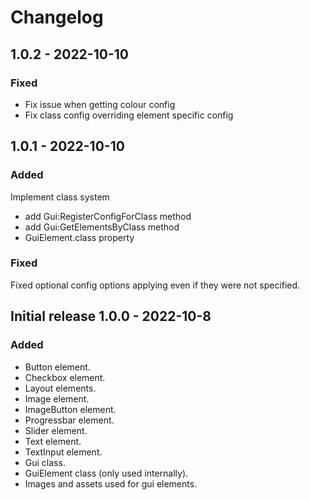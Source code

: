 # Changelog
## 1.0.2 - 2022-10-10
### Fixed
- Fix issue when getting colour config
- Fix class config overriding element specific config
## 1.0.1 - 2022-10-10
### Added
Implement class system
- add Gui:RegisterConfigForClass method
- add Gui:GetElementsByClass method
- GuiElement.class property
### Fixed
Fixed optional config options applying even if they were not specified.
## Initial release 1.0.0 - 2022-10-8
### Added
- Button element.
- Checkbox element.
- Layout elements.
- Image element.
- ImageButton element.
- Progressbar element.
- Slider element.
- Text element.
- TextInput element.
- Gui class.
- GuiElement class (only used internally).
- Images and assets used for gui elements.
